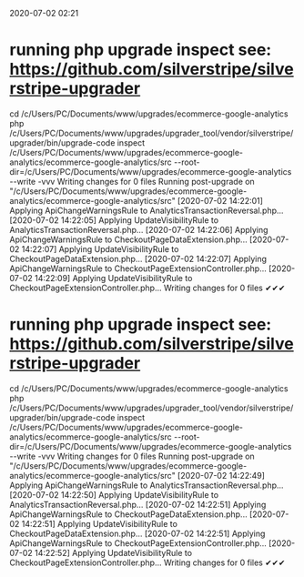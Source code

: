 2020-07-02 02:21

# running php upgrade inspect see: https://github.com/silverstripe/silverstripe-upgrader
cd /c/Users/PC/Documents/www/upgrades/ecommerce-google-analytics
php /c/Users/PC/Documents/www/upgrades/upgrader_tool/vendor/silverstripe/upgrader/bin/upgrade-code inspect /c/Users/PC/Documents/www/upgrades/ecommerce-google-analytics/ecommerce-google-analytics/src  --root-dir=/c/Users/PC/Documents/www/upgrades/ecommerce-google-analytics --write -vvv
Writing changes for 0 files
Running post-upgrade on "/c/Users/PC/Documents/www/upgrades/ecommerce-google-analytics/ecommerce-google-analytics/src"
[2020-07-02 14:22:01] Applying ApiChangeWarningsRule to AnalyticsTransactionReversal.php...
[2020-07-02 14:22:05] Applying UpdateVisibilityRule to AnalyticsTransactionReversal.php...
[2020-07-02 14:22:06] Applying ApiChangeWarningsRule to CheckoutPageDataExtension.php...
[2020-07-02 14:22:07] Applying UpdateVisibilityRule to CheckoutPageDataExtension.php...
[2020-07-02 14:22:07] Applying ApiChangeWarningsRule to CheckoutPageExtensionController.php...
[2020-07-02 14:22:09] Applying UpdateVisibilityRule to CheckoutPageExtensionController.php...
Writing changes for 0 files
✔✔✔
# running php upgrade inspect see: https://github.com/silverstripe/silverstripe-upgrader
cd /c/Users/PC/Documents/www/upgrades/ecommerce-google-analytics
php /c/Users/PC/Documents/www/upgrades/upgrader_tool/vendor/silverstripe/upgrader/bin/upgrade-code inspect /c/Users/PC/Documents/www/upgrades/ecommerce-google-analytics/ecommerce-google-analytics/src  --root-dir=/c/Users/PC/Documents/www/upgrades/ecommerce-google-analytics --write -vvv
Writing changes for 0 files
Running post-upgrade on "/c/Users/PC/Documents/www/upgrades/ecommerce-google-analytics/ecommerce-google-analytics/src"
[2020-07-02 14:22:49] Applying ApiChangeWarningsRule to AnalyticsTransactionReversal.php...
[2020-07-02 14:22:50] Applying UpdateVisibilityRule to AnalyticsTransactionReversal.php...
[2020-07-02 14:22:51] Applying ApiChangeWarningsRule to CheckoutPageDataExtension.php...
[2020-07-02 14:22:51] Applying UpdateVisibilityRule to CheckoutPageDataExtension.php...
[2020-07-02 14:22:51] Applying ApiChangeWarningsRule to CheckoutPageExtensionController.php...
[2020-07-02 14:22:52] Applying UpdateVisibilityRule to CheckoutPageExtensionController.php...
Writing changes for 0 files
✔✔✔